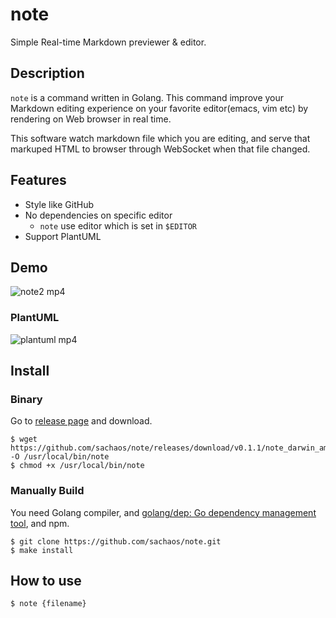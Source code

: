 note
===

Simple Real-time Markdown previewer & editor.

## Description

`note` is a command written in Golang.
This command improve your Markdown editing experience on your favorite editor(emacs, vim etc) by rendering on Web browser in real time.

This software watch markdown file which you are editing, and serve that markuped HTML to browser through WebSocket when that file changed.

## Features

* Style like GitHub
* No dependencies on specific editor
    * `note` use editor which is set in `$EDITOR`
* Support PlantUML

## Demo

![note2 mp4](https://user-images.githubusercontent.com/6121271/43771050-f421ce64-9a78-11e8-9457-256234365032.gif)

### PlantUML

![plantuml mp4](https://user-images.githubusercontent.com/6121271/43970738-84e33dba-9d09-11e8-94d4-909681344824.gif)

## Install

### Binary

Go to [release page](https://github.com/sachaos/note/releases) and download.

```shell
$ wget https://github.com/sachaos/note/releases/download/v0.1.1/note_darwin_amd64 -O /usr/local/bin/note
$ chmod +x /usr/local/bin/note
```

### Manually Build

You need Golang compiler, and [golang/dep: Go dependency management tool](https://github.com/golang/dep), and npm.

```shell
$ git clone https://github.com/sachaos/note.git
$ make install
```

## How to use

```shell
$ note {filename}
```
